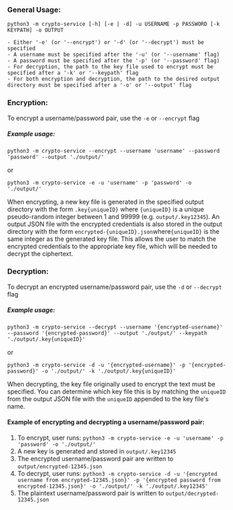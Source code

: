 ### General Usage:

`python3 -m crypto-service [-h] [-e | -d] -u USERNAME -p PASSWORD [-k KEYPATH] -o OUTPUT`

    - Either '-e' (or '--encrypt') or '-d' (or '--decrypt') must be specified
    - A username must be specified after the '-u' (or '--username' flag)
    - A password must be specified after the '-p' (or '--password' flag)
    - For decryption, the path to the key file used to encrypt must be specified after a '-k' or '--keypath' flag
    - For both encryption and decryption, the path to the desired output directory must be specified after a '-o' or '--output' flag

### Encryption:

To encrypt a username/password pair, use the `-e` or `--encrypt` flag

##### Example usage:

`python3 -m crypto-service --encrypt --username 'username' --password 'password' --output './output/'`

or

`python3 -m crypto-service -e -u 'username' -p 'password' -o './output/'`

When encrypting, a new key file is generated in the specified output directory with the form `.key{uniqueID}` where `{uniqueID}` is a unique pseudo-random integer between 1 and 99999 (e.g. `output/.key12345`). An output JSON file with the encrypted credentials is also stored in the output directory with the form `encrypted-{uniqueID}.json`where`{uniqueID}` is the same integer as the generated key file. This allows the user to match the encrypted credentials to the appropriate key file, which will be needed to decrypt the ciphertext.

### Decryption:

To decrypt an encrypted username/password pair, use the `-d` or `--decrypt` flag

##### Example usage:

`python3 -m crypto-service --decrypt --username '{encrypted-username}' --password '{encrypted-password}' --output './output/' --keypath './output/.key{uniqueID}'`

or

`python3 -m crypto-service -d -u '{encrypted-username}' -p '{encrypted-password}' -o './output/' -k './output/.key{uniqueID}'`

When decrypting, the key file originally used to encrypt the text must be specified. You can determine which key file
this is by matching the `uniqueID` from the output JSON file with the `uniqueID` appended to the key file's name.

#### Example of encrypting and decrypting a username/password pair:

1. To encrypt, user runs:
   `python3 -m crypto-service -e -u 'username' -p 'password' -o './output/'`
2. A new key is generated and stored in `output/.key12345`
3. The encrypted username/password pair are written to `output/encrypted-12345.json`
4. To decrypt, user runs:
   `python3 -m crypto-service -d -u '{encrypted username from encrypted-12345.json}' -p '{encrypted password from encrypted-12345.json}' -o './output/' -k './output/.key12345'`
5. The plaintext username/password pair is written to `output/decrypted-12345.json`
